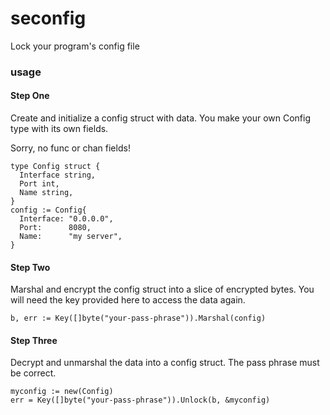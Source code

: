 # seconfig

Lock your program's config file

### usage

#### **Step One**

Create and initialize a config struct with data. You make your own Config type with its own fields.

Sorry, no func or chan fields!

```
type Config struct {
  Interface string,
  Port int,
  Name string,
}
config := Config{
  Interface: "0.0.0.0",
  Port:      8080,
  Name:      "my server",
}

```
#### **Step Two**

Marshal and encrypt the config struct into a slice of encrypted bytes.  You will need the key provided here to access the data again.

```
b, err := Key([]byte("your-pass-phrase")).Marshal(config)
```

#### **Step Three**

Decrypt and unmarshal the data into a config struct. The pass phrase must be correct.

```
myconfig := new(Config)
err = Key([]byte("your-pass-phrase")).Unlock(b, &myconfig)


```
